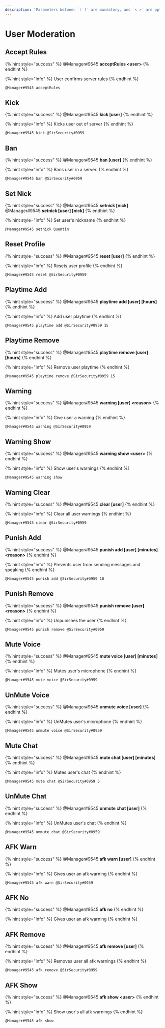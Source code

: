 ```yaml
---
description: 'Parameters between `[ ]` are mandatory, and `< >` are optional.'
---
```


# User Moderation

## Accept Rules

{% hint style="success" %}
@Manager\#9545 **acceptRules &lt;user&gt;**
{% endhint %}

{% hint style="info" %}
User confirms server rules
{% endhint %}

```text
@Manager#9545 acceptRules
```

## Kick

{% hint style="success" %}
@Manager\#9545 **kick \[user\]**
{% endhint %}

{% hint style="info" %}
Kicks user out of server
{% endhint %}

```text
@Manager#9545 kick @SirSecurity#0959
```

## Ban

{% hint style="success" %}
@Manager\#9545 **ban \[user\]**
{% endhint %}

{% hint style="info" %}
Bans user in a server.
{% endhint %}

```text
@Manager#9545 ban @SirSecurity#0959
```

## Set Nick

{% hint style="success" %}
@Manager\#9545 **setnick \[nick\]**  
@Manager\#9545 **setnick \[user\] \[nick\]**
{% endhint %}

{% hint style="info" %}
Set user's nickname
{% endhint %}

```text
@Manager#9545 setnick Quentin
```

## Reset Profile

{% hint style="success" %}
@Manager\#9545 **reset \[user\]**
{% endhint %}

{% hint style="info" %}
Resets user profile
{% endhint %}

```text
@Manager#9545 reset @SirSecurity#0959
```

## Playtime Add

{% hint style="success" %}
@Manager\#9545 **playtime add \[user\] \[hours\]**
{% endhint %}

{% hint style="info" %}
Add user playtime
{% endhint %}

```text
@Manager#9545 playtime add @SirSecurity#0959 15
```

## Playtime Remove

{% hint style="success" %}
@Manager\#9545 **playtime remove \[user\] \[hours\]**
{% endhint %}

{% hint style="info" %}
Remove user playtime
{% endhint %}

```text
@Manager#9545 playtime remove @SirSecurity#0959 15
```

## Warning

{% hint style="success" %}
@Manager\#9545 **warning \[user\] &lt;reason&gt;**
{% endhint %}

{% hint style="info" %}
Give user a warning
{% endhint %}

```text
@Manager#9545 warning @SirSecurity#0959
```

## Warning Show

{% hint style="success" %}
@Manager\#9545 **warning show &lt;user&gt;**
{% endhint %}

{% hint style="info" %}
Show user's warnings
{% endhint %}

```text
@Manager#9545 warning show
```

## Warning Clear

{% hint style="success" %}
@Manager\#9545 **clear \[user\]**
{% endhint %}

{% hint style="info" %}
Clear all user warnings
{% endhint %}

```text
@Manager#9545 clear @SirSecurity#0959
```

## Punish Add

{% hint style="success" %}
@Manager\#9545 **punish add \[user\] \[minutes\] &lt;reason&gt;**
{% endhint %}

{% hint style="info" %}
Prevents user from sending messages and speaking
{% endhint %}

```text
@Manager#9545 punish add @SirSecurity#0959 10
```

## Punish Remove

{% hint style="success" %}
@Manager\#9545 **punish remove \[user\] &lt;reason&gt;**
{% endhint %}

{% hint style="info" %}
Unpunishes the user
{% endhint %}

```text
@Manager#9545 punish remove @SirSecurity#0959
```

## Mute Voice

{% hint style="success" %}
@Manager\#9545 **mute voice \[user\] \[minutes\]**
{% endhint %}

{% hint style="info" %}
Mutes user's microphone
{% endhint %}

```text
@Manager#9545 mute voice @SirSecurity#0959
```

## UnMute Voice

{% hint style="success" %}
@Manager\#9545 **unmute voice \[user\]**
{% endhint %}

{% hint style="info" %}
UnMutes user's microphone
{% endhint %}

```text
@Manager#9545 unmute voice @SirSecurity#0959
```

## Mute Chat

{% hint style="success" %}
@Manager\#9545 **mute chat \[user\] \[minutes\]**
{% endhint %}

{% hint style="info" %}
Mutes user's chat
{% endhint %}

```text
@Manager#9545 mute chat @SirSecurity#0959 5
```

## UnMute Chat

{% hint style="success" %}
@Manager\#9545 **unmute chat \[user\]**
{% endhint %}

{% hint style="info" %}
UnMutes user's chat
{% endhint %}

```text
@Manager#9545 unmute chat @SirSecurity#0959
```

## AFK Warn

{% hint style="success" %}
@Manager\#9545 **afk warn \[user\]**
{% endhint %}

{% hint style="info" %}
Gives user an afk warning
{% endhint %}

```text
@Manager#9545 afk warn @SirSecurity#0959
```

## AFK No

{% hint style="success" %}
@Manager\#9545 **afk no**
{% endhint %}

{% hint style="info" %}
Gives user an afk warning
{% endhint %}

## AFK Remove

{% hint style="success" %}
@Manager\#9545 **afk remove \[user\]**
{% endhint %}

{% hint style="info" %}
Removes user all afk warnings
{% endhint %}

```text
@Manager#9545 afk remove @SirSecurity#0959
```

## AFK Show

{% hint style="success" %}
@Manager\#9545 **afk show &lt;user&gt;**
{% endhint %}

{% hint style="info" %}
Show user's all afk warnings
{% endhint %}

```text
@Manager#9545 afk show
```

